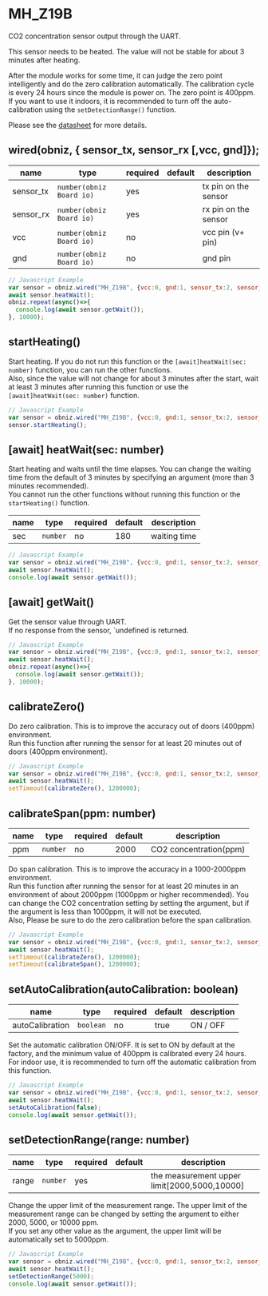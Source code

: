 # MH_Z19B


CO2 concentration sensor output through the UART.

This sensor needs to be heated. The value will not be stable for about 3 minutes after heating.

After the module works for some time, it can judge the zero point intelligently and do the zero calibration
automatically. The calibration cycle is every 24 hours since the module is power on. The zero point is 400ppm. If you want to use it indoors, it is recommended to turn off the auto-calibration using the `setDetectionRange()` function.

Please see the [datasheet](https://www.winsen-sensor.com/d/files/infrared-gas-sensor/mh-z19b-co2-ver1_0.pdf) for more details.


## wired(obniz,  { sensor_tx, sensor_rx [,vcc, gnd]});

name | type | required | default | description
--- | --- | --- | --- | ---
sensor_tx | `number(obniz Board io)` | yes | &nbsp; | tx pin on the sensor
sensor_rx | `number(obniz Board io)` | yes | &nbsp; | rx pin on the sensor
vcc | `number(obniz Board io)` | no | &nbsp; | vcc pin (v+ pin)
gnd |`number(obniz Board io)` | no | &nbsp; | gnd pin

```Javascript
// Javascript Example
var sensor = obniz.wired("MH_Z19B", {vcc:0, gnd:1, sensor_tx:2, sensor_rx:3});
await sensor.heatWait();
obniz.repeat(async()=>{
  console.log(await sensor.getWait());
}, 10000);
```

## startHeating()
Start heating. If you do not run this function or the `[await]heatWait(sec: number)` function, you can run the other functions.  
Also, since the value will not change for about 3 minutes after the start, wait at least 3 minutes after running this function or use the `[await]heatWait(sec: number)` function.

```Javascript
// Javascript Example
var sensor = obniz.wired("MH_Z19B", {vcc:0, gnd:1, sensor_tx:2, sensor_rx:3});
sensor.startHeating();
```

## [await] heatWait(sec: number)
Start heating and waits until the time elapses. You can change the waiting time from the default of 3 minutes by specifying an argument (more than 3 minutes recommended).  
You cannot run the other functions without running this function or the `startHeating()` function.

name | type | required | default | description
--- | --- | --- | --- | ---
sec | `number` | no | 180 | waiting time

```Javascript
// Javascript Example
var sensor = obniz.wired("MH_Z19B", {vcc:0, gnd:1, sensor_tx:2, sensor_rx:3});
await sensor.heatWait();
console.log(await sensor.getWait());
```

## [await] getWait()
Get the sensor value through UART.  
If no response from the sensor, `undefined is returned.

```Javascript
// Javascript Example
var sensor = obniz.wired("MH_Z19B", {vcc:0, gnd:1, sensor_tx:2, sensor_rx:3});
await sensor.heatWait();
obniz.repeat(async()=>{
  console.log(await sensor.getWait());
}, 10000);
```

## calibrateZero()
Do zero calibration. This is to improve the accuracy out of doors (400ppm) environment.  
Run this function after running the sensor for at least 20 minutes out of doors (400ppm environment).

```Javascript
// Javascript Example
var sensor = obniz.wired("MH_Z19B", {vcc:0, gnd:1, sensor_tx:2, sensor_rx:3});
await sensor.heatWait();
setTimeout(calibrateZero(), 1200000);
```

## calibrateSpan(ppm: number)

name | type | required | default | description
--- | --- | --- | --- | ---
ppm | `number` | no | 2000 | CO2 concentration(ppm)

Do span calibration. This is to improve the accuracy in a 1000-2000ppm environment.    
Run this function after running the sensor for at least 20 minutes in an environment of about 2000ppm (1000ppm or higher recommended). You can change the CO2 concentration setting by setting the argument, but if the argument is less than 1000ppm, it will not be executed.  
Also, Please be sure to do the zero calibration before the span calibration.

```Javascript
// Javascript Example
var sensor = obniz.wired("MH_Z19B", {vcc:0, gnd:1, sensor_tx:2, sensor_rx:3});
await sensor.heatWait();
setTimeout(calibrateZero(), 1200000);
setTimeout(calibrateSpan(), 1200000);
```

## setAutoCalibration(autoCalibration: boolean)

name | type | required | default | description
--- | --- | --- | --- | ---
autoCalibration | `boolean` | no | true | ON / OFF


Set the automatic calibration ON/OFF. It is set to ON by default at the factory, and the minimum value of 400ppm is calibrated every 24 hours.  
For indoor use, it is recommended to turn off the automatic calibration from this function.

```Javascript
// Javascript Example
var sensor = obniz.wired("MH_Z19B", {vcc:0, gnd:1, sensor_tx:2, sensor_rx:3});
await sensor.heatWait();
setAutoCalibration(false);
console.log(await sensor.getWait());
```

## setDetectionRange(range: number)

name | type | required | default | description
--- | --- | --- | --- | ---
range | `number` | yes | &nbsp; | the measurement upper limit[2000,5000,10000]

Change the upper limit of the measurement range. The upper limit of the measurement range can be changed by setting the argument to either 2000, 5000, or 10000 ppm.  
If you set any other value as the argument, the upper limit will be automatically set to 5000ppm.


```Javascript
// Javascript Example
var sensor = obniz.wired("MH_Z19B", {vcc:0, gnd:1, sensor_tx:2, sensor_rx:3});
await sensor.heatWait();
setDetectionRange(5000);
console.log(await sensor.getWait());
```

